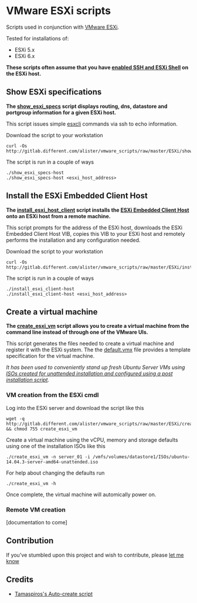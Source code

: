 # VMware ESXi scripts

Scripts used in conjunction with [VMware ESXi](https://www.vmware.com/products/vsphere--hypervisor).

Tested for installations of: 
* ESXi 5.x
* ESXi 6.x

**These scripts often assume that you have [enabled SSH and ESXi Shell](http://kb.vmware.com/selfservice/microsites/search.do?language=en_US&cmd=displayKC&externalId=2004746)
on the ESXi host.**

## Show ESXi specifications
**The [show_esxi_specs](show_esxi_specs) script displays routing, dns, datastore
and portgroup information for a given ESXi host.**

This script issues simple [esxcli](https://pubs.vmware.com/vsphere-50/index.jsp?topic=%2Fcom.vmware.vcli.ref.doc_50%2Fesxcli_command.html)
commands via ssh to echo information.

Download the script to your workstation

    curl -Os http://gitlab.different.com/alister/vmware_scripts/raw/master/ESXi/show_esxi_specs
    
The script is run in a couple of ways

    ./show_esxi_specs-host
    ./show_esxi_specs-host <esxi_host_address>

## Install the ESXi Embedded Client Host
**The [install_esxi_host_client](install_esxi_host_client) script installs the
[ESXi Embedded Client Host](https://labs.vmware.com/flings/esxi-embedded-host-client)
onto an ESXi host from a remote machine.**

This script prompts for the address of the ESXi host, downloads the ESXi
Embedded Client Host VIB, copies this VIB to your ESXi host and remotely
performs the installation and any configuration needed.

Download the script to your workstation

    curl -Os http://gitlab.different.com/alister/vmware_scripts/raw/master/ESXi/install_esxi_host_client
    
The script is run in a couple of ways

    ./install_esxi_client-host
    ./install_esxi_client-host <esxi_host_address>

## Create a virtual machine
**The [create_esxi_vm](create_esxi_vm) script allows you to create a virtual 
machine from the command line instead of through one of the VMware UIs.**

This script generates the files needed to create a virtual machine and register 
it with the ESXi system. The the [default.vmx](default.vmx) file provides a
template specification for the virtual machine.

*It has been used to conveniently stand up fresh Ubuntu Server VMs using [ISOs
created for unattended installation and configured using a post installation
script](alister/ubuntu_install_tools/).*

### VM creation from the ESXi cmdl
Log into the ESXi server and download the script like this

    wget -q http://gitlab.different.com/alister/vmware_scripts/raw/master/ESXi/create_esxi_vm && chmod 755 create_esxi_vm

Create a virtual machine using the vCPU, memory and storage defaults using one
of the installation ISOs like this

    ./create_esxi_vm -n server_01 -i /vmfs/volumes/datastore1/ISOs/ubuntu-14.04.3-server-amd64-unattended.iso

For help about changing the defaults run

    ./create_esxi_vm -h

Once complete, the virtual machine will automically power on.

### Remote VM creation
[documentation to come]

## Contribution
If you've stumbled upon this project and wish to contribute, please
[let me know](mailto:alister@different.com)

## Credits
* [Tamaspiros's Auto-create script](https://github.com/tamaspiros/auto-create)